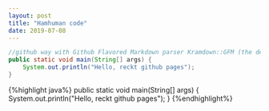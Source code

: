 ```yaml
---
layout: post
title: "Hamhuman code"
date: 2019-07-08
---
```

```Java
//github way with Github Flavored Markdown parser Kramdown::GFM (the default one).
public static void main(String[] args) {
    System.out.println("Hello, reckt github pages");
}
```

{%highlight java%}
public static void main(String[] args) {
    System.out.println("Hello, reckt github pages");
}
{%endhighlight%}
